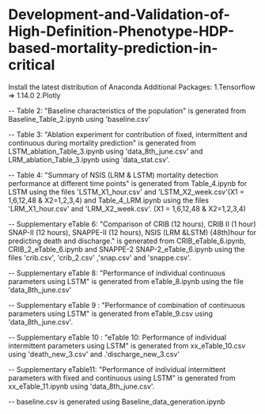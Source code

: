 # Development-and-Validation-of-High-Definition-Phenotype-HDP-based-mortality-prediction-in-critical

Install the latest distribution of Anaconda
Additional Packages:
1.Tensorflow => 1.14.0
2.Plotly

-- Table 2: "Baseline characteristics of the population" is generated from Baseline_Table_2.ipynb using 'baseline.csv'

-- Table 3: "Ablation experiment for contribution of fixed, intermittent and continuous during mortality prediction" is generated from LSTM_ablation_Table_3.ipynb using 'data_8th_june.csv' and LRM_ablation_Table_3.ipynb using 'data_stat.csv'. 

-- Table 4: "Summary of NSIS (LRM & LSTM) mortality detection performance at different time points" is generated from Table_4.ipynb for LSTM using the files 'LSTM_X1_hour.csv' and 'LSTM_X2_week.csv'(X1 = 1,6,12,48 & X2=1,2,3,4) and Table_4_LRM.ipynb using the files 'LRM_X1_hour.csv' and 'LRM_X2_week.csv'. (X1 = 1,6,12,48 & X2=1,2,3,4) 

-- Supplementary eTable 6: "Comparison of CRIB (12 hours), CRIB II (1 hour) SNAP-II (12 hours), SNAPPE-II (12 hours), NSIS (LRM &LSTM) (48th)hour for predicting death and discharge." is generated from CRIB_eTable_6.ipynb, CRIB_2_eTable_6.ipynb and SNAPPE-2 SNAP-2_eTable_6.ipynb using the files 'crib.csv', 'crib_2.csv' ,'snap.csv' and 'snappe.csv'.

-- Supplementary eTable 8: "Performance of individual continuous parameters using LSTM" is generated from eTable_8.ipynb using the file 'data_8th_june.csv'

-- Supplementary eTable 9 : "Performance of combination of continuous parameters using LSTM" is generated from eTable_9.csv using 'data_8th_june.csv'.

-- Supplementary eTable 10 : "eTable 10: Performance of individual intermittent parameters using LSTM" is generated from xx_eTable_10.csv using 'death_new_3.csv' and .'discharge_new_3.csv'


-- Supplementary eTable11: "Performance of individual intermittent parameters with fixed and continuous using LSTM" is generated from xx_eTable_11.ipynb using 'data_8th_june.csv'.

-- baseline.csv is generated using Baseline_data_generation.ipynb
